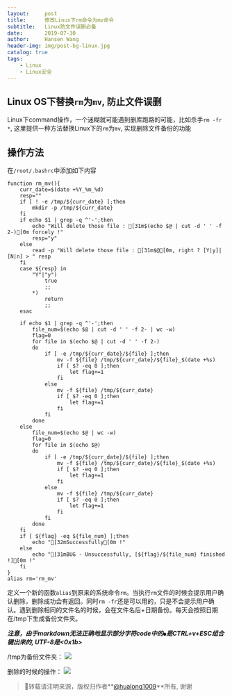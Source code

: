 ```yaml
---
layout:     post
title:      修改Linux下rm命令为mv命令
subtitle:   Linux防文件误删必备
date:       2019-07-30
author:     Hansen Wang
header-img: img/post-bg-linux.jpg
catalog: true
tags:
    - Linux
    - Linux安全
---
```



## Linux OS下替换`rm`为`mv`, 防止文件误删

Linux下command操作，一个迷糊就可能遇到删库跑路的可能，比如杀手`rm -fr *`, 这里提供一种方法替换Linux下的`rm`为`mv`, 实现删除文件备份的功能

## 操作方法

在`/root/.bashrc`中添加如下内容

```shell
function rm_mv(){
	curr_date=$(date +%Y_%m_%d)
	resp=""
	if [ ! -e /tmp/${curr_date} ];then
		mkdir -p /tmp/${curr_date}
	fi
	if echo $1 | grep -q ^'-';then
		echo "Will delete those file : [31m$(echo $@ | cut -d ' ' -f 2-)[0m forcely !"
		resp="y"
	else
		read -p "Will delete those file : [31m$@[0m, right ? [Y|y]|[N|n] > " resp
	fi
	case ${resp} in
		"Y"|"y")
			true
			;;
		*)
			return
			;;
	esac
	
	if echo $1 | grep -q ^'-';then
		file_num=$(echo $@ | cut -d ' ' -f 2- | wc -w)
		flag=0
		for file in $(echo $@ | cut -d ' ' -f 2-)
		do
			if [ -e /tmp/${curr_date}/${file} ];then
				mv -f ${file} /tmp/${curr_date}/${file}_$(date +%s)
				if [ $? -eq 0 ];then
					let flag+=1
				fi
			else
				mv -f ${file} /tmp/${curr_date}
				if [ $? -eq 0 ];then
					let flag+=1
				fi
			fi	
		done
	else
		file_num=$(echo $@ | wc -w)
		flag=0
		for file in $(echo $@)
		do
			if [ -e /tmp/${curr_date}/${file} ];then
				mv -f ${file} /tmp/${curr_date}/${file}_$(date +%s)
				if [ $? -eq 0 ];then
					let flag+=1
				fi
			else
				mv -f ${file} /tmp/${curr_date}
				if [ $? -eq 0 ];then
					let flag+=1
				fi
			fi	
		done
	fi
	if [ ${flag} -eq ${file_num} ];then
		echo "[32mSuccessfully[0m !"
	else
		echo "[31mBUG - Unsuccessfully, [${flag}/${file_num} finished !][0m !"
	fi
}
alias rm='rm_mv'
```



定义一个新的函数`alias`到原来的系统命令`rm`。当执行`rm`文件的时候会提示用户确认删除，删除成功会有返回。同时`rm -fr`还是可以用的，只是不会提示用户确认。遇到删除相同的文件名的时候，会在文件名后+日期备份。每天会按照日期在/tmp下生成备份文件夹。

***注意，由于markdown无法正确地显示部分字符code中的`●`是CTRL+v+ESC组合键出来的, UTF-8是\<0x1b\>***

/tmp为备份文件夹：
[![](https://i.loli.net/2019/07/30/5d3fd7e40d52920941.png)](https://i.loli.net/2019/07/30/5d3fd7e40d52920941.png)

删除的时候的操作：
[![](https://upload-images.jianshu.io/upload_images/12855778-469a87e2a7d988a5.png?imageMogr2/auto-orient/strip%7CimageView2/2/w/460)](https://upload-images.jianshu.io/upload_images/12855778-469a87e2a7d988a5.png?imageMogr2/auto-orient/strip%7CimageView2/2/w/460)

> 📌转载请注明来源，版权归作者**[@hualong1009](https://hualong1009.github.io)**所有, 谢谢